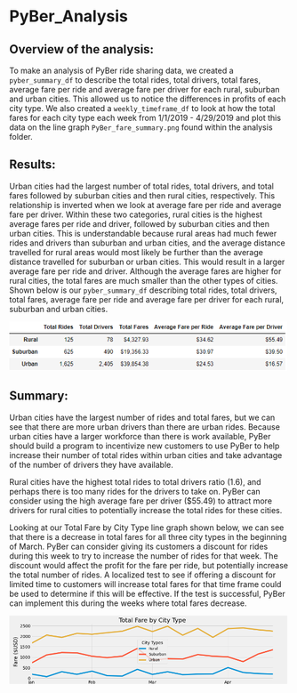 # PyBer_Analysis

## Overview of the analysis:
To make an analysis of PyBer ride sharing data, we created a `pyber_summary_df` to describe the total rides, total drivers, total fares, average fare per ride and average fare per driver for each rural, suburban and urban cities. This allowed us to notice the differences in profits of each city type. We also created a `weekly_timeframe_df` to look at how the total fares for each city type each week from 1/1/2019 - 4/29/2019 and plot this data on the line graph `PyBer_fare_summary.png` found within the analysis folder.


## Results:
Urban cities had the largest number of total rides, total drivers, and total fares followed by suburban cities and then rural cities, respectively. This relationship is inverted when we look at average fare per ride and average fare per driver. Within these two categories, rural cities is the highest average fares per ride and driver, followed by suburban cities and then urban cities. This is understandable because rural areas had much fewer rides and drivers than suburban and urban cities, and the average distance travelled for rural areas would most likely be further than the average distance travelled for suburban or urban cities. This would result in a larger average fare per ride and driver. Although the average fares are higher for rural cities, the total fares are much smaller than the other types of cities. Shown below is our `pyber_summary_df` describing total rides, total drivers, total fares, average fare per ride and average fare per driver for each rural, suburban and urban cities.

<img width="500" alt="pyber summary df" src=".\Resources\pyber_summary_df.png">

## Summary:
Urban cities have the largest number of rides and total fares, but we can see that there are more urban drivers than there are urban rides. Because urban cities have a larger workforce than there is work available, PyBer should build a program to incentivize new customers to use PyBer to help increase their number of total rides within urban cities and take advantage of the number of drivers they have available. 

Rural cities have the highest total rides to total drivers ratio (1.6), and perhaps there is too many rides for the drivers to take on. PyBer can consider using the high average fare per driver ($55.49) to attract more drivers for rural cities to potentially increase the total rides for these cities.

Looking at our Total Fare by City Type line graph shown below, we can see that there is a decrease in total fares for all three city types in the beginning of March. PyBer can consider giving its customers a discount for rides during this week to try to increase the number of rides for that week. The discount would affect the profit for the fare per ride, but potentially increase the total number of rides. A localized test to see if offering a discount for limited time to customers will increase total fares for that time frame could be used to determine if this will be effective. If the test is successful, PyBer can implement this during the weeks where total fares decrease.

<img width="500" alt="total fare by city type" src=".\analysis\PyBer_fare_summary.png">

